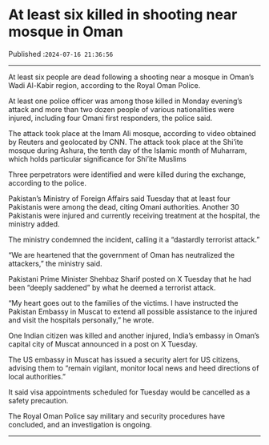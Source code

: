 # At least six killed in shooting near mosque in Oman

Published :`2024-07-16 21:36:56`

---

At least six people are dead following a shooting near a mosque in Oman’s Wadi Al-Kabir region, according to the Royal Oman Police.

At least one police officer was among those killed in Monday evening’s attack and more than two dozen people of various nationalities were injured, including four Omani first responders, the police said.

The attack took place at the Imam Ali mosque, according to video obtained by Reuters and geolocated by CNN. The attack took place at the Shi’ite mosque during Ashura, the tenth day of the Islamic month of Muharram, which holds particular significance for Shi’ite Muslims

Three perpetrators were identified and were killed during the exchange, according to the police.

Pakistan’s Ministry of Foreign Affairs said Tuesday that at least four Pakistanis were among the dead, citing Omani authorities. Another 30 Pakistanis were injured and currently receiving treatment at the hospital, the ministry added.

The ministry condemned the incident, calling it a “dastardly terrorist attack.”

“We are heartened that the government of Oman has neutralized the attackers,” the ministry said.

Pakistani Prime Minister Shehbaz Sharif posted on X Tuesday that he had been “deeply saddened” by what he deemed a terrorist attack.

“My heart goes out to the families of the victims. I have instructed the Pakistan Embassy in Muscat to extend all possible assistance to the injured and visit the hospitals personally,” he wrote.

One Indian citizen was killed and another injured, India’s embassy in Oman’s capital city of Muscat announced in a post on X Tuesday.

The US embassy in Muscat has issued a security alert for US citizens, advising them to “remain vigilant, monitor local news and heed directions of local authorities.”

It said visa appointments scheduled for Tuesday would be cancelled as a safety precaution.

The Royal Oman Police say military and security procedures have concluded, and an investigation is ongoing.

---

